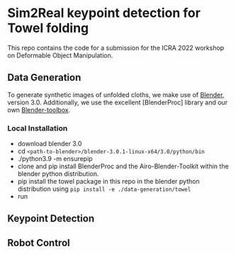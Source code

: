 # Sim2Real keypoint detection for Towel folding

This repo contains the code for a submission for the ICRA 2022 workshop on Deformable Object Manipulation.


## Data Generation

To generate synthetic images of unfolded cloths, we make use of [Blender](), version 3.0.
Additionally, we use the excellent [BlenderProc] library and our own [Blender-toolbox]().
### Local Installation
- download blender 3.0
- cd `<path-to-blender>/blender-3.0.1-linux-x64/3.0/python/bin` 
- ./python3.9 -m ensurepip
- clone and pip install BlenderProc and the Airo-Blender-Toolkit within the blender python distribution.
- pip install the towel package in this repo in the blender python distribution using `pip install -e ./data-generation/towel`
- run 

## Keypoint Detection 

## Robot Control



